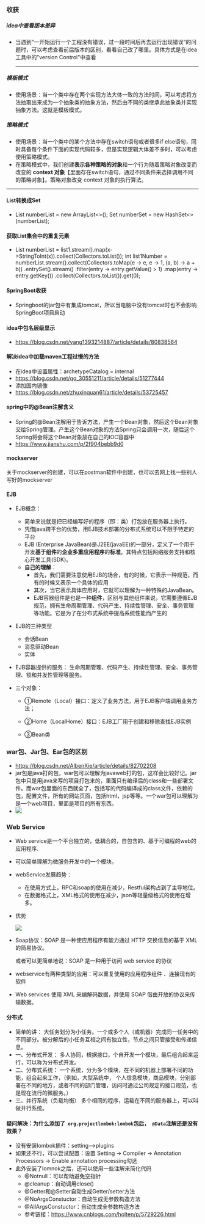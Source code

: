 ### 收获

##### idea中查看版本差异

- 当遇到“一开始运行一个工程没有错误，过一段时间后再去运行出现错误“的问题时，可以考虑查看前后版本的区别，看看自己改了哪里。具体方式是在idea工具中的”version Control"中查看

  ------

  

##### 模板模式

- 使用场景：当一个类中存在两个实现方法大体一致的方法时间，可以考虑将方法抽取出来成为一个抽象类的抽象方法，然后由不同的类继承此抽象类并实现抽象方法。这就是模板模式。

##### 策略模式

- 使用场景：当一个类中的某个方法中存在switch语句或者很多if else语句，同时具备每个条件下面的实现代码较多，但是实现逻辑大体差不多时，可以考虑使用策略模式。
- 在策略模式中，我们创建**表示各种策略的对象**和一个行为随着策略对象改变而改变的 **context 对象**【里面存在switch语句，通过不同条件来选择调用不同的策略对象】。策略对象改变 context 对象的执行算法。

------



#### List转换成Set

- List<Integer> numberList = new ArrayList<>();
  Set<Integer> numberSet = new HashSet<>(numberList);



#### 获取List集合中的重复元素

- List<Integer> numberList = list1.stream().map(x->StringToInt(x)).collect(Collectors.toList());
  int list1Number = numberList.stream().collect(Collectors.toMap(e -> e, e -> 1, (a, b) -> a + b))
          .entrySet().stream()
          .filter(entry -> entry.getValue() > 1)
          .map(entry -> entry.getKey())
          .collect(Collectors.toList()).get(0);



#### SpringBoot收获

- Springboot的jar包中有集成tomcat，所以当电脑中没有tomcat时也不会影响SpringBoot项目启动



#### idea中包名层级显示

- <https://blog.csdn.net/yang1393214887/article/details/80838564>

#### 解决idea中加载maven工程过慢的方法

- 在idea中设置属性：archetypeCatalog = internal
- <https://blog.csdn.net/qq_30551211/article/details/51277444>
- 添加国内镜像
- <https://blog.csdn.net/zhuxinquan61/article/details/53725457>



#### spring中的@Bean注解含义

- Spring的@Bean注解用于告诉方法，产生一个Bean对象，然后这个Bean对象交给Spring管理。产生这个Bean对象的方法Spring只会调用一次，随后这个Spring将会将这个Bean对象放在自己的IOC容器中
- <https://www.jianshu.com/p/2f904bebb9d0>



#### mockserver

关于mockserver的创建，可以在postman软件中创建，也可以去网上找一些别人写好的mockserver



#### EJB

- EJB概念：

  - 简单来说就是把已经编写好的程序（即：类）打包放在服务器上执行。
  - 凭借java跨平台的优势，用EJB技术部署的分布式系统可以不限于特定的平台
  - EJB (Enterprise JavaBean)是J2EE(javaEE)的一部分，定义了一个用于开发**基于组件**的**企业多重应用程序**的**标准**。其特点包括网络服务支持和核心开发工具(SDK)。
  - **自己的理解**：
    - 首先，我们需要注意使用EJB的场合，有的时候，它表示一种规范，而有的时候又表示一个具体的应用
    - 其次，当它表示具体应用时，它就可以理解为一种特殊的JavaBean。
    - EJB容器组件是也是一种**组件**，区别与其他组件来说，它需要遵循EJB规范，拥有生命周期管理、代码产生、持续性管理、安全、事务管理等功能。它是为了在分布式系统中提高系统性能而产生的

- EJB的三种类型

  - 会话Bean
  - 消息驱动Bean
  - 实体

- EJB容器提供的服务： 生命周期管理、代码产生、持续性管理、安全、事务管理、锁和并发性管理等服务。

- 三个对象：

  - ①Remote（Local）接口：定义了业务方法，用于EJB客户端调用业务方法；

  - ②Home（LocalHome）接口：EJB工厂用于创建和移除查找EJB实例

  - ③Bean类



### war包、Jar包、Ear包的区别

- https://blog.csdn.net/AlbenXie/article/details/82702208
- jar包是java打的包，war包可以理解为javaweb打的包，这样会比较好记。jar包中只是用java来写的项目打包来的，里面只有编译后的class和一些部署文件。而war包里面的东西就全了，包括写的代码编译成的class文件，依赖的包，配置文件，所有的网站页面，包括html，jsp等等。一个war包可以理解为是一个web项目，里面是项目的所有东西。
- ![](C:\Users\admin\Desktop\学习笔记\专业技能\images\war-jar-ear.png)



### Web Service

- Web service是一个平台独立的，低耦合的，自包含的、基于可编程的web的应用程序.

- 可以简单理解为微服务开发中的一个模块。

- webService发展趋势：

  - 在使用方式上，RPC和soap的使用在减少，Restful架构占到了主导地位。
  - 在数据格式上，XML格式的使用在减少，json等轻量级格式的使用在增多。

- 优势

  ![](C:\Users\admin\Desktop\学习笔记\专业技能\images\WebService.png)

- Soap协议：SOAP 是一种使应用程序有能力通过 HTTP 交换信息的基于 XML 的简易协议。

  或者可以更简单地说：SOAP 是一种用于访问 web service 的协议

- webservice有两种类型的应用：可以重复使用的应用程序组件 、连接现有的软件

- Web services 使用 XML 来编解码数据，并使用 SOAP 借由开放的协议来传输数据。



#### 分布式

- 简单的讲： 大任务划分为小任务。一个或多个人（或机器）完成同一任务中的不同部分。被分解后的小任务互相之间有独立性，节点之间只管接受和传递信息。
- 一、分布式开发： 
  多人协同，根据接口，个自开发一个模块，最后组合起来运行，可以称为分布式开发。
- 二、分布式系统： 
  一个系统，分为多个模块，在不同的机器上部署不同的功能，组合起来工作，（例如，大型系统中， 个人信息模块，商品模块，分别部署在不同的地方，或者不同的部门管理，访问时通过公司规定的接口规范，也是现在流行的微服务。）
- 三、并行系统（负载均衡） 
  多个相同的程序，运载在不同的服务器上，可以叫做并行系统。



#### 疑问解决：为什么添加了``` org.projectlombok:lombok```包后，``` @Data```注解还是没有效果？

- 没有安装lombok插件：setting-->plugins
- 如果还不行，可以尝试配置：设置 Setting -> Compiler -> Annotation Processors -> Enable annotation processing勾选
- 此外安装了lomnok之后，还可以使用一些注解来简化代码
  - @Notnull：可以帮助避免空指针
  - @cleanup：自动调用close()
  - @Getter和@Setter自动生成Getter/setter方法
  - @NoArgsConstuctor：自动生成无参数构造方法
  - @AllArgsConstuctor：自动生成全参数构造方法
  - 参考链接：https://www.cnblogs.com/holten/p/5729226.html